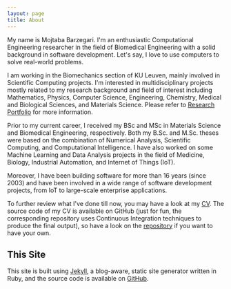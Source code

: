 ```yaml
---
layout: page
title: About
---
```


My name is Mojtaba Barzegari. I'm an enthusiastic Computational Engineering researcher in the field of Biomedical Engineering with a solid background in software development. Let's say, I love to use computers to solve real-world problems. 

I am working in the Biomechanics section of KU Leuven, mainly involved in Scientific Computing projects. I'm interested in multidisciplinary projects mostly related to my research background and field of interest including Mathematics, Physics, Computer Science, Engineering, Chemistry, Medical and Biological Sciences, and Materials Science. Please refer to [Research Portfolio](/research) for more information. 

Prior to my current career, I received my BSc and MSc in Materials Science and Biomedical Engineering, respectively. Both my B.Sc. and M.Sc. theses were based on the combination of Numerical Analysis, Scientific Computing, and Computational Intelligence. I have also worked on some Machine Learning and Data Analysis projects in the field of Medicine, Biology, Industrial Automation, and Internet of Things (IoT).

Moreover, I have been building software for more than 16 years (since 2003) and have been involved in a wide range of software development projects, from IoT to large-scale enterprise applications.

To further review what I've done till now, you may have a look at my [CV](http://nbviewer.jupyter.org/github/mbarzegary/MyCV/blob/master/main.pdf). The source code of my CV is available on GitHub (just for fun, the corresponding repository uses Continuous Integration techniques to produce the final output), so have a look on the [repository](https://github.com/mbarzegary/MyCV) if you want to have your own.

## This Site

This site is built using [Jekyll](https://github.com/jekyll/jekyll), a blog-aware, static site generator written in Ruby, and the source code is available on [GitHub](https://github.com/mbarzegary/mbarzegary.github.io).